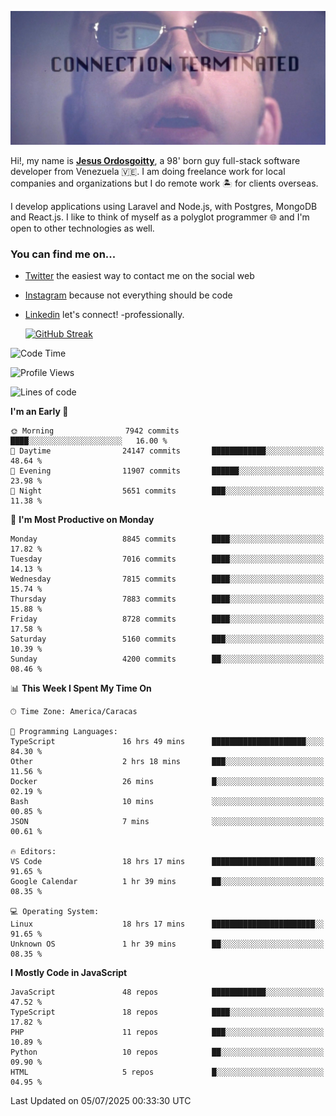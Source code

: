 ![hackers movie reference](./disconnected.jpg)

Hi!, my name is [**Jesus Ordosgoitty**](https://jodaz.dev), a 98' born guy full-stack software developer from Venezuela 🇻🇪. I am doing freelance work for local companies and organizations but I do remote work 🏝️ for clients overseas. 

I develop applications using Laravel and Node.js, with Postgres, MongoDB and React.js. I like to think of myself as a polyglot programmer 🌐 and I'm open to other technologies as well.

### You can find me on...

- [Twitter](https://twitter.com/jodaz_) the easiest way to contact me on the social web
- [Instagram](https://instagram.com/jodaz_) because not everything should be code
- [Linkedin](https://linkedin.com/in/jodaz) let's connect! -professionally.


    [![GitHub Streak](https://streak-stats.demolab.com?user=jodaz&theme=tokyonight)](https://git.io/streak-stats)

<!--START_SECTION:waka-->
![Code Time](http://img.shields.io/badge/Code%20Time-10%2C126%20hrs%2050%20mins-blue)

![Profile Views](http://img.shields.io/badge/Profile%20Views-0-blue)

![Lines of code](https://img.shields.io/badge/From%20Hello%20World%20I%27ve%20Written-83.4%20million%20lines%20of%20code-blue)

**I'm an Early 🐤** 

```text
🌞 Morning                7942 commits        ████░░░░░░░░░░░░░░░░░░░░░   16.00 % 
🌆 Daytime                24147 commits       ████████████░░░░░░░░░░░░░   48.64 % 
🌃 Evening                11907 commits       ██████░░░░░░░░░░░░░░░░░░░   23.98 % 
🌙 Night                  5651 commits        ███░░░░░░░░░░░░░░░░░░░░░░   11.38 % 
```
📅 **I'm Most Productive on Monday** 

```text
Monday                   8845 commits        ████░░░░░░░░░░░░░░░░░░░░░   17.82 % 
Tuesday                  7016 commits        ████░░░░░░░░░░░░░░░░░░░░░   14.13 % 
Wednesday                7815 commits        ████░░░░░░░░░░░░░░░░░░░░░   15.74 % 
Thursday                 7883 commits        ████░░░░░░░░░░░░░░░░░░░░░   15.88 % 
Friday                   8728 commits        ████░░░░░░░░░░░░░░░░░░░░░   17.58 % 
Saturday                 5160 commits        ███░░░░░░░░░░░░░░░░░░░░░░   10.39 % 
Sunday                   4200 commits        ██░░░░░░░░░░░░░░░░░░░░░░░   08.46 % 
```


📊 **This Week I Spent My Time On** 

```text
🕑︎ Time Zone: America/Caracas

💬 Programming Languages: 
TypeScript               16 hrs 49 mins      █████████████████████░░░░   84.30 % 
Other                    2 hrs 18 mins       ███░░░░░░░░░░░░░░░░░░░░░░   11.56 % 
Docker                   26 mins             █░░░░░░░░░░░░░░░░░░░░░░░░   02.19 % 
Bash                     10 mins             ░░░░░░░░░░░░░░░░░░░░░░░░░   00.85 % 
JSON                     7 mins              ░░░░░░░░░░░░░░░░░░░░░░░░░   00.61 % 

🔥 Editors: 
VS Code                  18 hrs 17 mins      ███████████████████████░░   91.65 % 
Google Calendar          1 hr 39 mins        ██░░░░░░░░░░░░░░░░░░░░░░░   08.35 % 

💻 Operating System: 
Linux                    18 hrs 17 mins      ███████████████████████░░   91.65 % 
Unknown OS               1 hr 39 mins        ██░░░░░░░░░░░░░░░░░░░░░░░   08.35 % 
```

**I Mostly Code in JavaScript** 

```text
JavaScript               48 repos            ████████████░░░░░░░░░░░░░   47.52 % 
TypeScript               18 repos            ████░░░░░░░░░░░░░░░░░░░░░   17.82 % 
PHP                      11 repos            ███░░░░░░░░░░░░░░░░░░░░░░   10.89 % 
Python                   10 repos            ██░░░░░░░░░░░░░░░░░░░░░░░   09.90 % 
HTML                     5 repos             █░░░░░░░░░░░░░░░░░░░░░░░░   04.95 % 
```




 Last Updated on 05/07/2025 00:33:30 UTC
<!--END_SECTION:waka-->
